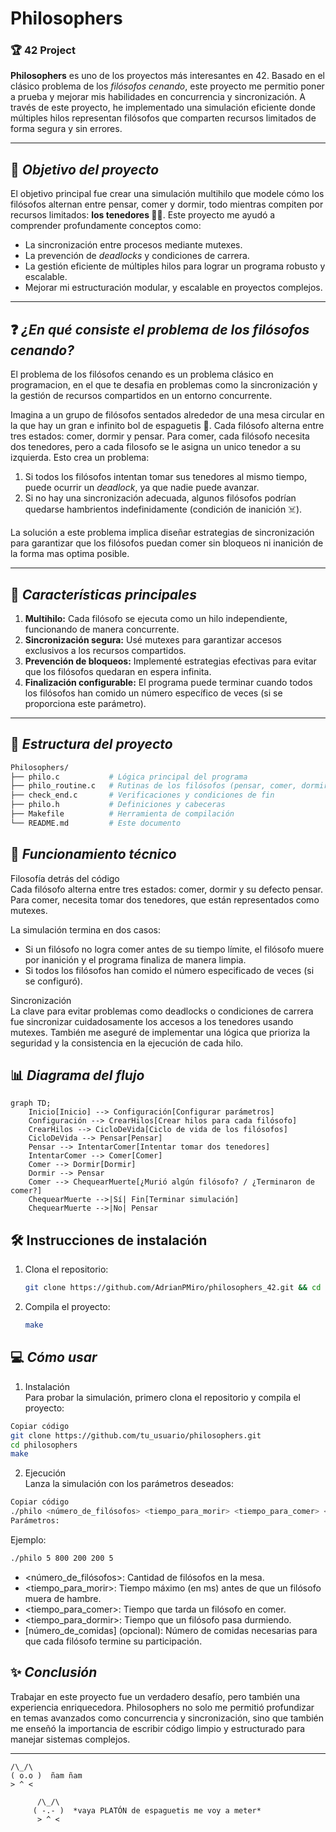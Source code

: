 # Philosophers  

### 🏆 **42 Project**  

**Philosophers** es uno de los proyectos más interesantes en 42. Basado en el clásico problema de los *filósofos cenando*, este proyecto me permitio poner a prueba y mejorar mis habilidades en concurrencia y sincronización. A través de este proyecto, he implementado una simulación eficiente donde múltiples hilos representan filósofos que comparten recursos limitados de forma segura y sin errores.

---

## 🎯 *Objetivo del proyecto*
El objetivo principal fue crear una simulación multihilo que modele cómo los filósofos alternan entre pensar, comer y dormir, todo mientras compiten por recursos limitados: **los tenedores 🍴😨**. Este proyecto me ayudó a comprender profundamente conceptos como:
- La sincronización entre procesos mediante mutexes.
- La prevención de *deadlocks* y condiciones de carrera.
- La gestión eficiente de múltiples hilos para lograr un programa robusto y escalable.
- Mejorar mi estructuración modular, y escalable en proyectos complejos. 

---

## ❓ *¿En qué consiste el problema de los filósofos cenando?*

El problema de los filósofos cenando es un problema clásico en programacion, en el que te desafia en problemas como la sincronización y la gestión de recursos compartidos en un entorno concurrente.  

Imagina a un grupo de filósofos sentados alrededor de una mesa circular en la que hay un gran e infinito bol de espaguetis 🍝. Cada filósofo alterna entre tres estados: comer, dormir y pensar. Para comer, cada filósofo necesita dos tenedores, pero a cada filosofo se le asigna un unico tenedor a su izquierda. Esto crea un problema:  
1. Si todos los filósofos intentan tomar sus tenedores al mismo tiempo, puede ocurrir un *deadlock*, ya que nadie puede avanzar.  
2. Si no hay una sincronización adecuada, algunos filósofos podrían quedarse hambrientos indefinidamente (condición de inanición ☠️). 

La solución a este problema implica diseñar estrategias de sincronización para garantizar que los filósofos puedan comer sin bloqueos ni inanición de la forma mas optima posible.

---

## 🚀 *Características principales*  
1. **Multihilo:** Cada filósofo se ejecuta como un hilo independiente, funcionando de manera concurrente.
2. **Sincronización segura:** Usé mutexes para garantizar accesos exclusivos a los recursos compartidos.
3. **Prevención de bloqueos:** Implementé estrategias efectivas para evitar que los filósofos quedaran en espera infinita.
4. **Finalización configurable:** El programa puede terminar cuando todos los filósofos han comido un número específico de veces (si se proporciona este parámetro).

---

## 📁 *Estructura del proyecto*  
```bash
Philosophers/
├── philo.c           # Lógica principal del programa
├── philo_routine.c   # Rutinas de los filósofos (pensar, comer, dormir)
├── check_end.c       # Verificaciones y condiciones de fin
├── philo.h           # Definiciones y cabeceras
├── Makefile          # Herramienta de compilación
└── README.md         # Este documento
```

## 📖 *Funcionamiento técnico*  
Filosofía detrás del código  
Cada filósofo alterna entre tres estados: comer, dormir y su defecto pensar.
Para comer, necesita tomar dos tenedores, que están representados como mutexes.

La simulación termina en dos casos:
- Si un filósofo no logra comer antes de su tiempo límite, el filósofo muere por inanición y el programa finaliza de manera limpia.
- Si todos los filósofos han comido el número especificado de veces (si se configuró).

Sincronización  
La clave para evitar problemas como deadlocks o condiciones de carrera fue sincronizar cuidadosamente los accesos a los tenedores usando mutexes. También me aseguré de implementar una lógica que prioriza la seguridad y la consistencia en la ejecución de cada hilo.

## 📊 *Diagrama del flujo*
```mermaid
graph TD;
    Inicio[Inicio] --> Configuración[Configurar parámetros]
    Configuración --> CrearHilos[Crear hilos para cada filósofo]
    CrearHilos --> CicloDeVida[Ciclo de vida de los filósofos]
    CicloDeVida --> Pensar[Pensar]
    Pensar --> IntentarComer[Intentar tomar dos tenedores]
    IntentarComer --> Comer[Comer]
    Comer --> Dormir[Dormir]
    Dormir --> Pensar
    Comer --> ChequearMuerte[¿Murió algún filósofo? / ¿Terminaron de comer?]
    ChequearMuerte -->|Sí| Fin[Terminar simulación]
    ChequearMuerte -->|No| Pensar
```

## 🛠️ **Instrucciones de instalación**

1. Clona el repositorio:
   ```bash
   git clone https://github.com/AdrianPMiro/philosophers_42.git && cd philosophers_42
   ```

2. Compila el proyecto:

   ```bash
   make
   ```

## 💻 *Cómo usar*  
1. Instalación  
Para probar la simulación, primero clona el repositorio y compila el proyecto:
```bash
Copiar código
git clone https://github.com/tu_usuario/philosophers.git  
cd philosophers  
make
```

2. Ejecución  
Lanza la simulación con los parámetros deseados:  
```bash
Copiar código
./philo <número_de_filósofos> <tiempo_para_morir> <tiempo_para_comer> <tiempo_para_dormir> [número_de_comidas]
Parámetros:
```
Ejemplo: 
```bash
./philo 5 800 200 200 5
```

- <número_de_filósofos>: Cantidad de filósofos en la mesa.
- <tiempo_para_morir>: Tiempo máximo (en ms) antes de que un filósofo muera de hambre.
- <tiempo_para_comer>: Tiempo que tarda un filósofo en comer.
- <tiempo_para_dormir>: Tiempo que un filósofo pasa durmiendo.
- [número_de_comidas] (opcional): Número de comidas necesarias para que cada filósofo termine su participación.


## ✨ *Conclusión*  
Trabajar en este proyecto fue un verdadero desafío, pero también una experiencia enriquecedora. Philosophers no solo me permitió profundizar en temas avanzados como concurrencia y sincronización, sino que también me enseñó la importancia de escribir código limpio y estructurado para manejar sistemas complejos.

---

   ```
 /\_/\  
( o.o )  ñam ñam
 > ^ <  

         /\_/\  
        ( -.- )  *vaya PLATÓN de espaguetis me voy a meter*
         > ^ <


```
